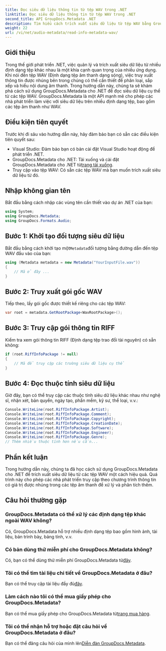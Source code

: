 ```yaml
---
title: Đọc siêu dữ liệu thông tin từ tệp WAV trong .NET
linktitle: Đọc siêu dữ liệu thông tin từ tệp WAV trong .NET
second_title: API GroupDocs.Metadata .NET
description: Tìm hiểu cách trích xuất siêu dữ liệu từ tệp WAV bằng GroupDocs.Metadata cho .NET. Đi sâu vào hướng dẫn từng bước này để tận dụng siêu dữ liệu cho việc quản lý tệp âm thanh.
weight: 22
url: /vi/net/audio-metadata/read-info-metadata-wav/
---
```

## Giới thiệu
Trong thế giới phát triển .NET, việc quản lý và trích xuất siêu dữ liệu từ nhiều định dạng tệp khác nhau là một khía cạnh quan trọng của nhiều ứng dụng. Khi nói đến tệp WAV (Định dạng tệp âm thanh dạng sóng), việc truy xuất thông tin được nhúng bên trong chúng có thể cần thiết để phân loại, sắp xếp và hiểu nội dung âm thanh.
Trong hướng dẫn này, chúng ta sẽ khám phá cách sử dụng GroupDocs.Metadata cho .NET để đọc siêu dữ liệu cụ thể từ các tệp WAV. GroupDocs.Metadata là một API mạnh mẽ cho phép các nhà phát triển làm việc với siêu dữ liệu trên nhiều định dạng tệp, bao gồm các tệp âm thanh như WAV.
## Điều kiện tiên quyết
Trước khi đi sâu vào hướng dẫn này, hãy đảm bảo bạn có sẵn các điều kiện tiên quyết sau:
- Visual Studio: Đảm bảo bạn có bản cài đặt Visual Studio hoạt động để phát triển .NET.
-  GroupDocs.Metadata cho .NET: Tải xuống và cài đặt GroupDocs.Metadata cho .NET từ[trang tải xuống](https://releases.groupdocs.com/metadata/net/).
- Truy cập vào tệp WAV: Có sẵn các tệp WAV mà bạn muốn trích xuất siêu dữ liệu từ đó.

## Nhập không gian tên
Bắt đầu bằng cách nhập các vùng tên cần thiết vào dự án .NET của bạn:
```csharp
using System;
using GroupDocs.Metadata;
using GroupDocs.Formats.Audio;
```
## Bước 1: Khởi tạo đối tượng siêu dữ liệu
 Bắt đầu bằng cách khởi tạo một`Metadata`đối tượng bằng đường dẫn đến tệp WAV đầu vào của bạn:
```csharp
using (Metadata metadata = new Metadata("YourInputFile.wav"))
{
    // Mã ở đây ...
}
```
## Bước 2: Truy xuất gói gốc WAV
Tiếp theo, lấy gói gốc được thiết kế riêng cho các tệp WAV:
```csharp
var root = metadata.GetRootPackage<WavRootPackage>();
```
## Bước 3: Truy cập gói thông tin RIFF
Kiểm tra xem gói thông tin RIFF (Định dạng tệp trao đổi tài nguyên) có sẵn không:
```csharp
if (root.RiffInfoPackage != null)
{
    // Mã để truy cập các trường siêu dữ liệu cụ thể
}
```
## Bước 4: Đọc thuộc tính siêu dữ liệu
Giờ đây, bạn có thể truy cập các thuộc tính siêu dữ liệu khác nhau như nghệ sĩ, nhận xét, bản quyền, ngày tạo, phần mềm, kỹ sư, thể loại, v.v.:
```csharp
Console.WriteLine(root.RiffInfoPackage.Artist);
Console.WriteLine(root.RiffInfoPackage.Comment);
Console.WriteLine(root.RiffInfoPackage.Copyright);
Console.WriteLine(root.RiffInfoPackage.CreationDate);
Console.WriteLine(root.RiffInfoPackage.Software);
Console.WriteLine(root.RiffInfoPackage.Engineer);
Console.WriteLine(root.RiffInfoPackage.Genre);
// Thêm nhiều thuộc tính hơn nếu cần...
```

## Phần kết luận
Trong hướng dẫn này, chúng ta đã học cách sử dụng GroupDocs.Metadata cho .NET để trích xuất siêu dữ liệu từ các tệp WAV một cách hiệu quả. Quá trình này cho phép các nhà phát triển truy cập theo chương trình thông tin có giá trị được nhúng trong các tệp âm thanh để xử lý và phân tích thêm.

## Câu hỏi thường gặp
### GroupDocs.Metadata có thể xử lý các định dạng tệp khác ngoài WAV không?
Có, GroupDocs.Metadata hỗ trợ nhiều định dạng tệp bao gồm hình ảnh, tài liệu, bản trình bày, bảng tính, v.v.
### Có bản dùng thử miễn phí cho GroupDocs.Metadata không?
 Có, bạn có thể dùng thử miễn phí GroupDocs.Metadata từ[đây](https://releases.groupdocs.com/).
### Tôi có thể tìm tài liệu chi tiết về GroupDocs.Metadata ở đâu?
 Bạn có thể truy cập tài liệu đầy đủ[đây](https://tutorials.groupdocs.com/metadata/net/).
### Làm cách nào tôi có thể mua giấy phép cho GroupDocs.Metadata?
 Bạn có thể mua giấy phép cho GroupDocs.Metadata từ[trang mua hàng](https://purchase.groupdocs.com/buy).
### Tôi có thể nhận hỗ trợ hoặc đặt câu hỏi về GroupDocs.Metadata ở đâu?
 Bạn có thể đăng câu hỏi của mình lên[Diễn đàn GroupDocs.Metadata](https://forum.groupdocs.com/c/metadata/14).